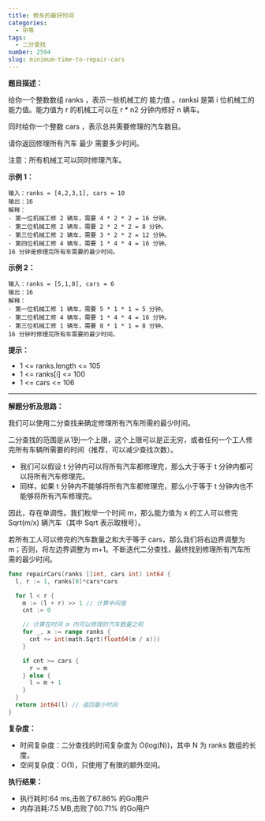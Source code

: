 ```yaml
---
title: 修车的最好时间
categories:
  - 中等
tags:
  - 二分查找
number: 2594
slug: minimum-time-to-repair-cars
---
```


**题目描述：**

给你一个整数数组 ranks ，表示一些机械工的 能力值 。ranksi 是第 i 位机械工的能力值。能力值为 r 的机械工可以在 r * n2 分钟内修好 n 辆车。

同时给你一个整数 cars ，表示总共需要修理的汽车数目。

请你返回修理所有汽车 最少 需要多少时间。

注意：所有机械工可以同时修理汽车。


**示例 1：**
```
输入：ranks = [4,2,3,1], cars = 10
输出：16
解释：
- 第一位机械工修 2 辆车，需要 4 * 2 * 2 = 16 分钟。
- 第二位机械工修 2 辆车，需要 2 * 2 * 2 = 8 分钟。
- 第三位机械工修 2 辆车，需要 3 * 2 * 2 = 12 分钟。
- 第四位机械工修 4 辆车，需要 1 * 4 * 4 = 16 分钟。
16 分钟是修理完所有车需要的最少时间。
```


**示例 2：**
```
输入：ranks = [5,1,8], cars = 6
输出：16
解释：
- 第一位机械工修 1 辆车，需要 5 * 1 * 1 = 5 分钟。
- 第二位机械工修 4 辆车，需要 1 * 4 * 4 = 16 分钟。
- 第三位机械工修 1 辆车，需要 8 * 1 * 1 = 8 分钟。
16 分钟时修理完所有车需要的最少时间。
```

**提示：**
- 1 <= ranks.length <= 105
- 1 <= ranks[i] <= 100
- 1 <= cars <= 106


---
**解题分析及思路：**


我们可以使用二分查找来确定修理所有汽车所需的最少时间。

二分查找的范围是从1到一个上限，这个上限可以是正无穷，或者任何一个工人修完所有车辆所需要的时间（推荐，可以减少查找次数）。

- 我们可以假设 t 分钟内可以将所有汽车都修理完，那么大于等于 t 分钟内都可以将所有汽车修理完。
- 同样，如果 t 分钟内不能够将所有汽车都修理完，那么小于等于 t 分钟内也不能够将所有汽车修理完。

因此，存在单调性。我们枚举一个时间 m，那么能力值为 x 的工人可以修完 Sqrt(m/x) 辆汽车（其中 Sqrt 表示取根号）。

若所有工人可以修完的汽车数量之和大于等于 cars，那么我们将右边界调整为 m；否则，将左边界调整为 m+1。不断迭代二分查找，最终找到修理所有汽车所需的最少时间。


```go
func repairCars(ranks []int, cars int) int64 {
  l, r := 1, ranks[0]*cars*cars

  for l < r {
    m := (l + r) >> 1 // 计算中间值
    cnt := 0

    // 计算在时间 m 内可以修理的汽车数量之和
    for _, x := range ranks {
      cnt += int(math.Sqrt(float64(m / x)))
    }

    if cnt >= cars {
      r = m
    } else {
      l = m + 1
    }
  }
  return int64(l) // 返回最少时间
}
```


**复杂度：**
- 时间复杂度：二分查找的时间复杂度为 O(log(N))，其中 N 为 ranks 数组的长度。 
- 空间复杂度：O(1)，只使用了有限的额外空间。


**执行结果：**

- 执行耗时:64 ms,击败了67.86% 的Go用户 
- 内存消耗:7.5 MB,击败了60.71% 的Go用户
